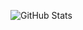 ![GitHub Stats](https://github-readme-stats.vercel.app/api?username=awwais&show_icons=true&count_private=true&theme=transparent)

